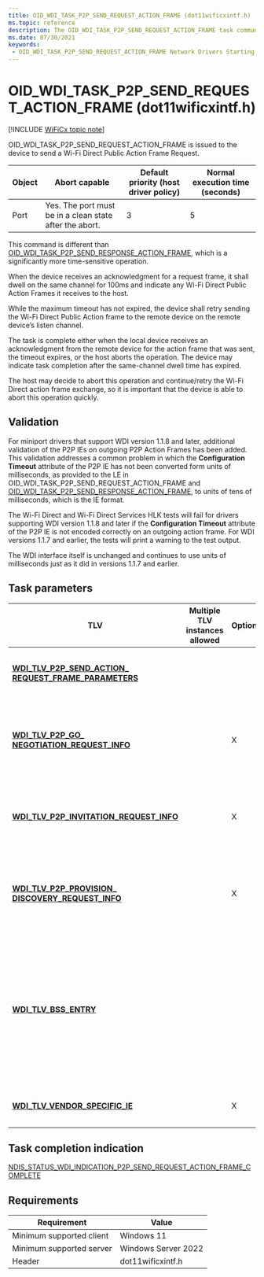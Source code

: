 ```yaml
---
title: OID_WDI_TASK_P2P_SEND_REQUEST_ACTION_FRAME (dot11wificxintf.h)
ms.topic: reference
description: The OID_WDI_TASK_P2P_SEND_REQUEST_ACTION_FRAME task command is issued to the device to send a Wi-Fi Direct Public Action Frame Request.
ms.date: 07/30/2021
keywords:
 - OID_WDI_TASK_P2P_SEND_REQUEST_ACTION_FRAME Network Drivers Starting with Windows Vista
---
```


# OID\_WDI\_TASK\_P2P\_SEND\_REQUEST\_ACTION\_FRAME (dot11wificxintf.h)

[!INCLUDE [WiFiCx topic note](../includes/wificx-version-warning.md)]


OID\_WDI\_TASK\_P2P\_SEND\_REQUEST\_ACTION\_FRAME is issued to the device to send a Wi-Fi Direct Public Action Frame Request.

| Object | Abort capable                                           | Default priority (host driver policy) | Normal execution time (seconds) |
|--------|---------------------------------------------------------|---------------------------------------|---------------------------------|
| Port   | Yes. The port must be in a clean state after the abort. | 3                                     | 5                               |

 

This command is different than [OID\_WDI\_TASK\_P2P\_SEND\_RESPONSE\_ACTION\_FRAME](oid-wdi-task-p2p-send-response-action-frame.md), which is a significantly more time-sensitive operation.

When the device receives an acknowledgment for a request frame, it shall dwell on the same channel for 100ms and indicate any Wi-Fi Direct Public Action Frames it receives to the host.

While the maximum timeout has not expired, the device shall retry sending the Wi-Fi Direct Public Action frame to the remote device on the remote device’s listen channel.

The task is complete either when the local device receives an acknowledgment from the remote device for the action frame that was sent, the timeout expires, or the host aborts the operation. The device may indicate task completion after the same-channel dwell time has expired.

The host may decide to abort this operation and continue/retry the Wi-Fi Direct action frame exchange, so it is important that the device is able to abort this operation quickly.

## Validation

For miniport drivers that support WDI version 1.1.8 and later, additional validation of the P2P IEs on outgoing P2P Action Frames has been added. This validation addresses a common problem in which the **Configuration Timeout** attribute of the P2P IE has not been converted form units of milliseconds, as provided to the LE in OID_WDI_TASK_P2P_SEND_REQUEST_ACTION_FRAME and [OID_WDI_TASK_P2P_SEND_RESPONSE_ACTION_FRAME](oid-wdi-task-p2p-send-response-action-frame.md), to units of tens of milliseconds, which is the IE format.

The Wi-Fi Direct and Wi-Fi Direct Services HLK tests will fail for drivers supporting WDI version 1.1.8 and later if the **Configuration Timeout** attribute of the P2P IE is not encoded correctly on an outgoing action frame. For WDI versions 1.1.7 and earlier, the tests will print a warning to the test output.

The WDI interface itself is unchanged and continues to use units of milliseconds just as it did in versions 1.1.7 and earlier.

## Task parameters

|TLV|Multiple TLV instances allowed|Optional|Description|
|--- |--- |--- |--- |
|[**WDI_TLV_P2P_SEND_ACTION_ REQUEST_FRAME_PARAMETERS**](wdi-tlv-p2p-send-action-request-frame-parameters.md)|||Parameters such as action frame type, device address of target peer adapter, and dialog token.|
|[**WDI_TLV_P2P_GO_ NEGOTIATION_REQUEST_INFO**](wdi-tlv-p2p-go-negotiation-request-info.md)||X|GO Negotiation Request Parameters. THe port shall only examine this structure if wfdRequestFrameType is a GO Negotiation request.|
|[**WDI_TLV_P2P_INVITATION_REQUEST_INFO**](wdi-tlv-p2p-invitation-request-info.md)||X|Invitation Request Parameters. The port shall only examine this structure if wfdRequestFrameType is an Invitation request.|
|[**WDI_TLV_P2P_PROVISION_ DISCOVERY_REQUEST_INFO**](wdi-tlv-p2p-provision-discovery-request-info.md)||X|Provision Discovery Request Parameters. The port shall only examine this structure if wfdRequestFrameType is an Provision Discovery request.|
|[**WDI_TLV_BSS_ENTRY**](wdi-tlv-bss-entry.md)|||The device discovery entry as returned by the Wi-Fi Direct Discovery task from the port. This is provided so the port does not need to remember its discovery database in order to send Wi-Fi Direct Action Frame Requests to remote Wi-Fi Direct devices without requiring a discovery.|
|[**WDI_TLV_VENDOR_SPECIFIC_IE**](wdi-tlv-vendor-specific-ie.md)||X|One or more IEs that must be included in the frame sent by the port.|

 

## Task completion indication


[NDIS\_STATUS\_WDI\_INDICATION\_P2P\_SEND\_REQUEST\_ACTION\_FRAME\_COMPLETE](ndis-status-wdi-indication-p2p-send-request-action-frame-complete.md)

## Requirements

|Requirement|Value|
|--- |--- |
|Minimum supported client|Windows 11|
|Minimum supported server|Windows Server 2022|
|Header|dot11wificxintf.h|

